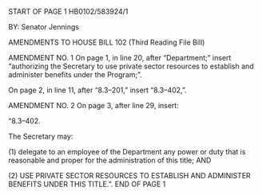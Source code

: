 START OF PAGE 1
HB0102/583924/1

BY: Senator Jennings

AMENDMENTS TO HOUSE BILL 102
(Third Reading File Bill)

AMENDMENT NO. 1
On page 1, in line 20, after “Department;” insert “authorizing the Secretary to
use private sector resources to establish and administer benefits under the Program;”.

On page 2, in line 11, after “8.3–201,” insert “8.3–402,”.

AMENDMENT NO. 2
On page 3, after line 29, insert:

“8.3–402.

The Secretary may:

(1) delegate to an employee of the Department any power or duty that
is reasonable and proper for the administration of this title; AND

(2) USE PRIVATE SECTOR RESOURCES TO ESTABLISH AND
ADMINISTER BENEFITS UNDER THIS TITLE.”.
END OF PAGE 1